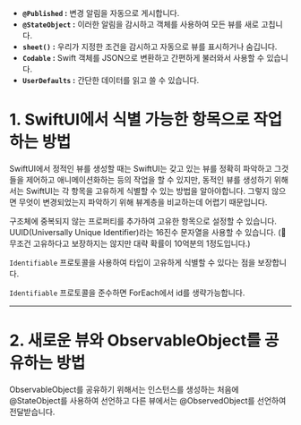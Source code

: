 ﻿
-   **`@Published` :** 변경 알림을 자동으로 게시합니다.
-   **`@StateObject` :** 이러한 알림을 감시하고 객체를 사용하여 모든 뷰를 새로 고칩니다.
-   **`sheet()` :** 우리가 지정한 조건을 감시하고 자동으로 뷰를 표시하거나 숨깁니다.
-   **`Codable` :** Swift 객체를 JSON으로 변환하고 간편하게 불러와서 사용할 수 있습니다.
-   **`UserDefaults` :** 간단한 데이터를 읽고 쓸 수 있습니다.

# 1. SwiftUI에서 식별 가능한 항목으로 작업하는 방법

SwiftUI에서 정적인 뷰를 생성할 때는 SwiftUI는 갖고 있는 뷰를 정확히 파악하고 그것들을 제어하고 애니메이션화하는 등의 작업을 할 수 있지만, 동적인 뷰를 생성하기 위해서는 SwiftUI는 각 항목을 고유하게 식별할 수 있는 방법을 알아야합니다. 그렇지 않으면 무엇이 변경되었는지 파악하기 위해 뷰계층을 비교하는데 어렵기 때문입니다.

구조체에 중복되지 않는 프로퍼티를 추가하여 고유한 항목으로 설정할 수 있습니다. UUID(Universally Unique Identifier)라는 16진수 문자열을 사용할 수 있습니다. (🚨 무조건 고유하다고 보장하지는 않지만 대략 확률이 10억분의 1정도입니다.)

`Identifiable` 프로토콜을 사용하여 타입이 고유하게 식별할 수 있다는 점을 보장합니다.

`Identifiable` 프로토콜을 준수하면 ForEach에서 id를 생략가능합니다.

----------



# 2. 새로운 뷰와 ObservableObject를 공유하는 방법

ObservableObject를 공유하기 위해서는 인스턴스를 생성하는 처음에 @StateObject를 사용하여 선언하고 다른 뷰에서는 @ObservedObject를 선언하여 전달받습니다.
